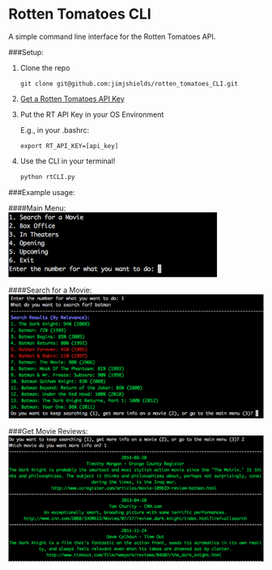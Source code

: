 # Rotten Tomatoes CLI
A simple command line interface for the Rotten Tomatoes API.

###Setup:

1. Clone the repo

	```shell
	git clone git@github.com:jimjshields/rotten_tomatoes_CLI.git
	```
	
2. [Get a Rotten Tomatoes API Key](http://developer.rottentomatoes.com/)
3. Put the RT API Key in your OS Environment
	
	E.g., in your .bashrc:

	```shell
	export RT_API_KEY=[api_key]
	```
4. Use the CLI in your terminal!

	```python
	python rtCLI.py
	```

###Example usage:

####Main Menu:
![Main Menu](/images/1.png)

####Search for a Movie:
![Search](/images/2.png)

###Get Movie Reviews:
![Movie Reviews](/images/3.png)